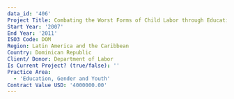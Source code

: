 ```yaml
---
data_id: '406'
Project Title: Combating the Worst Forms of Child Labor through Education II
Start Year: '2007'
End Year: '2011'
ISO3 Code: DOM
Region: Latin America and the Caribbean
Country: Dominican Republic
Client/ Donor: Department of Labor
Is Current Project? (true/false): ''
Practice Area:
  - 'Education, Gender and Youth'
Contract Value USD: '4000000.00'
---
```

